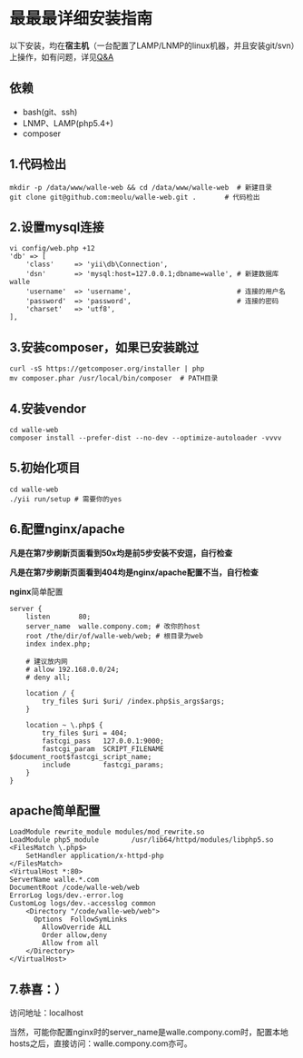 最最最详细安装指南
===============

以下安装，均在**宿主机**（一台配置了LAMP/LNMP的linux机器，并且安装git/svn）上操作，如有问题，详见[Q&A](https://github.com/meolu/walle-web/blob/master/docs/qa.md)

依赖
---

* bash(git、ssh)
* LNMP、LAMP(php5.4+)
* composer


1.代码检出
----------
```
mkdir -p /data/www/walle-web && cd /data/www/walle-web  # 新建目录
git clone git@github.com:meolu/walle-web.git .       # 代码检出
```



2.设置mysql连接
--------------
```
vi config/web.php +12
'db' => [
    'class'     => 'yii\db\Connection',
    'dsn'       => 'mysql:host=127.0.0.1;dbname=walle', # 新建数据库walle
    'username'  => 'username',                          # 连接的用户名
    'password'  => 'password',                          # 连接的密码
    'charset'   => 'utf8',
],
```

3.安装composer，如果已安装跳过
---------------------------
```
curl -sS https://getcomposer.org/installer | php
mv composer.phar /usr/local/bin/composer  # PATH目录
```

4.安装vendor
-----------
```
cd walle-web
composer install --prefer-dist --no-dev --optimize-autoloader -vvvv
```

5.初始化项目
----------
```
cd walle-web
./yii run/setup # 需要你的yes
```


6.配置nginx/apache
-----------------
**凡是在第7步刷新页面看到50x均是前5步安装不安逗，自行检查**

**凡是在第7步刷新页面看到404均是nginx/apache配置不当，自行检查**

**nginx**简单配置
```
server {
    listen       80;
    server_name  walle.compony.com; # 改你的host
    root /the/dir/of/walle-web/web; # 根目录为web
    index index.php;

    # 建议放内网
    # allow 192.168.0.0/24;
    # deny all;

    location / {
        try_files $uri $uri/ /index.php$is_args$args;
    }

    location ~ \.php$ {
        try_files $uri = 404;
        fastcgi_pass   127.0.0.1:9000;
        fastcgi_param  SCRIPT_FILENAME  $document_root$fastcgi_script_name;
        include        fastcgi_params;
    }
}
```

**apache**简单配置
-----------------

```
LoadModule rewrite_module modules/mod_rewrite.so
LoadModule php5_module        /usr/lib64/httpd/modules/libphp5.so
<FilesMatch \.php$>
    SetHandler application/x-httpd-php
</FilesMatch>
<VirtualHost *:80>
ServerName walle.*.com
DocumentRoot /code/walle-web/web
ErrorLog logs/dev.-error.log
CustomLog logs/dev.-accesslog common
    <Directory "/code/walle-web/web">
      Options  FollowSymLinks
        AllowOverride ALL
        Order allow,deny
        Allow from all
    </Directory>
</VirtualHost>
```

7.恭喜：）
--------
访问地址：localhost

当然，可能你配置nginx时的server_name是walle.compony.com时，配置本地hosts之后，直接访问：walle.compony.com亦可。



